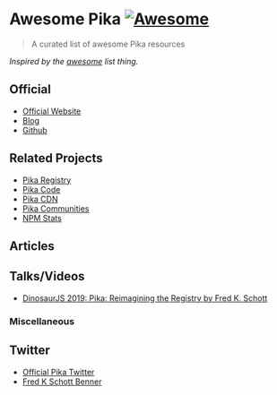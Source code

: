 # Awesome Pika [![Awesome](https://cdn.rawgit.com/sindresorhus/awesome/d7305f38d29fed78fa85652e3a63e154dd8e8829/media/badge.svg)](https://github.com/sindresorhus/awesome)

> A curated list of awesome Pika resources

*Inspired by the [awesome](https://github.com/sindresorhus/awesome) list thing.*

## Official
- [Official Website](https://www.pika.dev/)
- [Blog](https://dev.to/pika)
- [Github](https://github.com/pikapkg)

## Related Projects
- [Pika Registry](https://www.pika.dev/registry)
- [Pika Code](https://www.pika.dev/code)
- [Pika CDN](https://www.pika.dev/cdn)
- [Pika Communities](https://www.pika.dev/community)
- [NPM Stats](https://www.pika.dev/about/stats)

## Articles 



## Talks/Videos
- [DinosaurJS 2019: Pika: Reimagining the Registry by Fred K. Schott](https://www.youtube.com/watch?v=2Wwx-lF5NhE)


### Miscellaneous 


## Twitter
- [Official Pika Twitter](https://twitter.com/pikapkg)
- [Fred K Schott Benner](https://twitter.com/FredKSchott)

